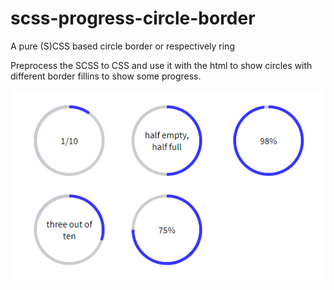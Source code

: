 # scss-progress-circle-border
A pure (S)CSS based circle border or respectively ring

Preprocess the SCSS to CSS and use it with the html to show circles with different border fillins to show some progress.

![example_screenshot](example_screenshot.png)
